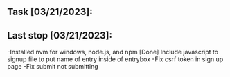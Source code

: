 ## Task [03/21/2023]:

## Last stop [03/21/2023]:

-Installed nvm for windows, node.js, and npm
[Done] Include javascript to signup file to put name of entry inside of entrybox
-Fix csrf token in sign up page
-Fix submit not submitting
